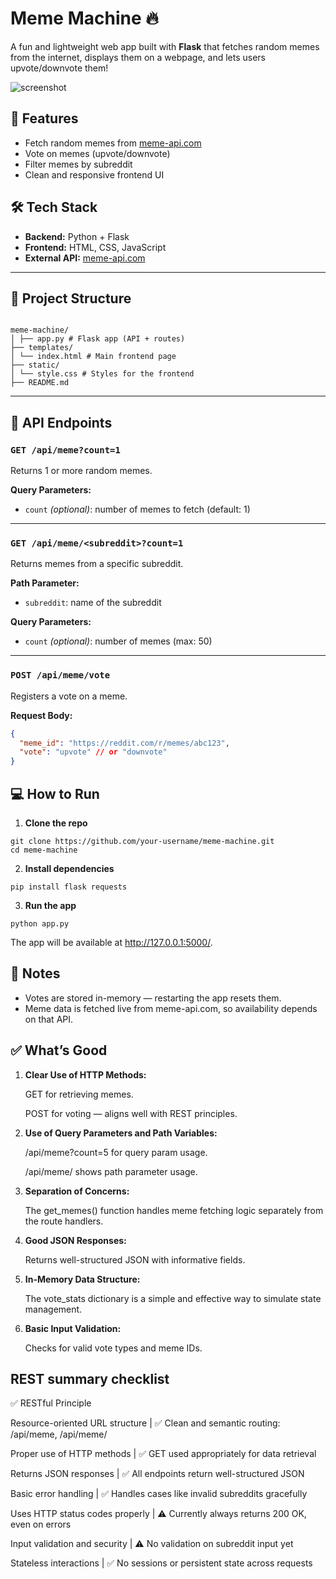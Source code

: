 # Meme Machine 🔥

A fun and lightweight web app built with **Flask** that fetches random memes from the internet, displays them on a webpage, and lets users upvote/downvote them!

![screenshot](https://user-images.githubusercontent.com/your-placeholder/screenshot.png) <!-- Replace with actual image if you have one -->

## 🚀 Features

- Fetch random memes from [meme-api.com](https://meme-api.com/)
- Vote on memes (upvote/downvote)
- Filter memes by subreddit
- Clean and responsive frontend UI

## 🛠️ Tech Stack

- **Backend:** Python + Flask
- **Frontend:** HTML, CSS, JavaScript
- **External API:** [meme-api.com](https://meme-api.com/)

---

## 📁 Project Structure

```

meme-machine/
│ ├── app.py # Flask app (API + routes)
├── templates/
│ └── index.html # Main frontend page
├── static/
│ └── style.css # Styles for the frontend
├── README.md

```


---

## 🧪 API Endpoints

### `GET /api/meme?count=1`
Returns 1 or more random memes.

**Query Parameters:**
- `count` *(optional)*: number of memes to fetch (default: 1)

---

### `GET /api/meme/<subreddit>?count=1`
Returns memes from a specific subreddit.

**Path Parameter:**
- `subreddit`: name of the subreddit

**Query Parameters:**
- `count` *(optional)*: number of memes (max: 50)

---

### `POST /api/meme/vote`
Registers a vote on a meme.

**Request Body:**
```json
{
  "meme_id": "https://reddit.com/r/memes/abc123",
  "vote": "upvote" // or "downvote"
}
```

## 💻 How to Run
1. **Clone the repo**
```
git clone https://github.com/your-username/meme-machine.git
cd meme-machine
```
2. **Install dependencies**
```
pip install flask requests
```
3. **Run the app**
```
python app.py
```
The app will be available at http://127.0.0.1:5000/.


## 📝 Notes

- Votes are stored in-memory — restarting the app resets them.
- Meme data is fetched live from meme-api.com, so availability depends on that API.

## ✅ What’s Good

1.    **Clear Use of HTTP Methods:**

        GET for retrieving memes.

        POST for voting — aligns well with REST principles.

2.    **Use of Query Parameters and Path Variables:**

        /api/meme?count=5 for query param usage.

        /api/meme/<subreddit> shows path parameter usage.

3.    **Separation of Concerns:**

        The get_memes() function handles meme fetching logic separately from the route handlers.

4.    **Good JSON Responses:**

        Returns well-structured JSON with informative fields.

5.    **In-Memory Data Structure:**

        The vote_stats dictionary is a simple and effective way to simulate state management.

6.    **Basic Input Validation:**

        Checks for valid vote types and meme IDs.

## REST summary checklist

✅ RESTful Principle 

Resource-oriented URL structure | ✅ Clean and semantic routing: /api/meme, /api/meme/<subreddit>

Proper use of HTTP methods | ✅ GET used appropriately for data retrieval

Returns JSON responses | ✅ All endpoints return well-structured JSON

Basic error handling | ✅ Handles cases like invalid subreddits gracefully

Uses HTTP status codes properly | ⚠️ Currently always returns 200 OK, even on errors

Input validation and security | ⚠️ No validation on subreddit input yet

Stateless interactions | ✅ No sessions or persistent state across requests
